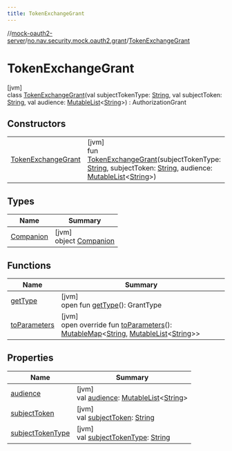 ```yaml
---
title: TokenExchangeGrant
---
```

//[mock-oauth2-server](../../../index.html)/[no.nav.security.mock.oauth2.grant](../index.html)/[TokenExchangeGrant](index.html)



# TokenExchangeGrant



[jvm]\
class [TokenExchangeGrant](index.html)(val subjectTokenType: [String](https://kotlinlang.org/api/latest/jvm/stdlib/kotlin/-string/index.html), val subjectToken: [String](https://kotlinlang.org/api/latest/jvm/stdlib/kotlin/-string/index.html), val audience: [MutableList](https://kotlinlang.org/api/latest/jvm/stdlib/kotlin.collections/-mutable-list/index.html)&lt;[String](https://kotlinlang.org/api/latest/jvm/stdlib/kotlin/-string/index.html)&gt;) : AuthorizationGrant



## Constructors


| | |
|---|---|
| [TokenExchangeGrant](-token-exchange-grant.html) | [jvm]<br>fun [TokenExchangeGrant](-token-exchange-grant.html)(subjectTokenType: [String](https://kotlinlang.org/api/latest/jvm/stdlib/kotlin/-string/index.html), subjectToken: [String](https://kotlinlang.org/api/latest/jvm/stdlib/kotlin/-string/index.html), audience: [MutableList](https://kotlinlang.org/api/latest/jvm/stdlib/kotlin.collections/-mutable-list/index.html)&lt;[String](https://kotlinlang.org/api/latest/jvm/stdlib/kotlin/-string/index.html)&gt;) |


## Types


| Name | Summary |
|---|---|
| [Companion](-companion/index.html) | [jvm]<br>object [Companion](-companion/index.html) |


## Functions


| Name | Summary |
|---|---|
| [getType](index.html#-244146955%2FFunctions%2F863300109) | [jvm]<br>open fun [getType](index.html#-244146955%2FFunctions%2F863300109)(): GrantType |
| [toParameters](to-parameters.html) | [jvm]<br>open override fun [toParameters](to-parameters.html)(): [MutableMap](https://kotlinlang.org/api/latest/jvm/stdlib/kotlin.collections/-mutable-map/index.html)&lt;[String](https://kotlinlang.org/api/latest/jvm/stdlib/kotlin/-string/index.html), [MutableList](https://kotlinlang.org/api/latest/jvm/stdlib/kotlin.collections/-mutable-list/index.html)&lt;[String](https://kotlinlang.org/api/latest/jvm/stdlib/kotlin/-string/index.html)&gt;&gt; |


## Properties


| Name | Summary |
|---|---|
| [audience](audience.html) | [jvm]<br>val [audience](audience.html): [MutableList](https://kotlinlang.org/api/latest/jvm/stdlib/kotlin.collections/-mutable-list/index.html)&lt;[String](https://kotlinlang.org/api/latest/jvm/stdlib/kotlin/-string/index.html)&gt; |
| [subjectToken](subject-token.html) | [jvm]<br>val [subjectToken](subject-token.html): [String](https://kotlinlang.org/api/latest/jvm/stdlib/kotlin/-string/index.html) |
| [subjectTokenType](subject-token-type.html) | [jvm]<br>val [subjectTokenType](subject-token-type.html): [String](https://kotlinlang.org/api/latest/jvm/stdlib/kotlin/-string/index.html) |

